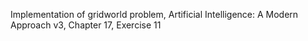 Implementation of gridworld problem, Artificial Intelligence: A Modern Approach v3, Chapter 17, Exercise 11
